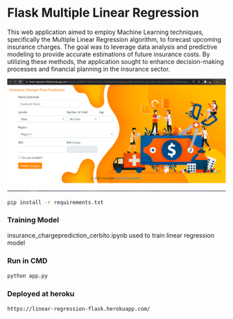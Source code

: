 # Flask Multiple Linear Regression

This web application aimed to employ Machine Learning techniques, specifically the Multiple Linear Regression algorithm, to forecast upcoming insurance charges. The goal was to leverage data analysis and predictive modeling to provide accurate estimations of future insurance costs. By utilizing these methods, the application sought to enhance decision-making processes and financial planning in the insurance sector.

![images_alt](https://github.com/Senpaixyz/flask-linear-regression/blob/master/images/capture.PNG?raw=true)

```sh
pip install -r requirements.txt
```
### Training Model

insurance_chargeprediction_cerbito.ipynb used to train linear regression model

### Run in CMD
```sh
python app.py
```
### Deployed at heroku
```sh
https://linear-regression-flask.herokuapp.com/
```
